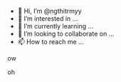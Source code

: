 - 👋 Hi, I’m @ngthitrmyy
- 👀 I’m interested in ...
- 🌱 I’m currently learning ...
- 💞️ I’m looking to collaborate on ...
- 📫 How to reach me ...

<!---
ngthitrmyy/ngthitrmyy is a ✨ special ✨ repository because its `README.md` (this file) appears on your GitHub profile.
You can click the Preview link to take a look at your changes.
--->ow
oh

